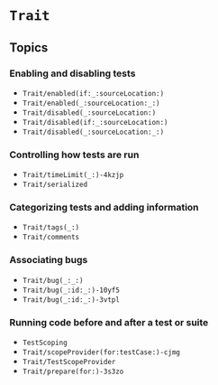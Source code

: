# ``Trait``

<!--
This source file is part of the Swift.org open source project

Copyright (c) 2024 Apple Inc. and the Swift project authors
Licensed under Apache License v2.0 with Runtime Library Exception

See https://swift.org/LICENSE.txt for license information
See https://swift.org/CONTRIBUTORS.txt for Swift project authors
-->

## Topics

### Enabling and disabling tests

- ``Trait/enabled(if:_:sourceLocation:)``
- ``Trait/enabled(_:sourceLocation:_:)``
- ``Trait/disabled(_:sourceLocation:)``
- ``Trait/disabled(if:_:sourceLocation:)``
- ``Trait/disabled(_:sourceLocation:_:)``

### Controlling how tests are run

- ``Trait/timeLimit(_:)-4kzjp``
- ``Trait/serialized``
 
### Categorizing tests and adding information

- ``Trait/tags(_:)``
- ``Trait/comments``

### Associating bugs

- ``Trait/bug(_:_:)``
- ``Trait/bug(_:id:_:)-10yf5``
- ``Trait/bug(_:id:_:)-3vtpl``

### Running code before and after a test or suite

- ``TestScoping``
- ``Trait/scopeProvider(for:testCase:)-cjmg``
- ``Trait/TestScopeProvider``
- ``Trait/prepare(for:)-3s3zo``
